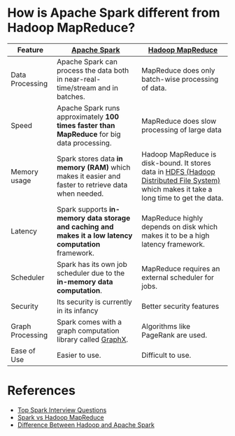 
# How is Apache Spark different from Hadoop MapReduce?

| Feature          | [Apache Spark](ApacheSpark/Readme.md)                                                                          | [Hadoop MapReduce](../ApacheHadoop/Readme.md)                                                                                                                                              | 
|------------------|---------------------------------------------------------------------------------------------------------|--------------------------------------------------------------------------------------------------------------------------------------------------------------------------------------------|
| Data Processing  | Apache Spark can process the data both in near-real-time/stream and in batches.                         | MapReduce does only batch-wise processing of data.                                                                                                                                         | 
| Speed            | Apache Spark runs approximately **100 times faster than MapReduce** for big data processing.            | MapReduce does slow processing of large data                                                                                                                                               | 
| Memory usage     | Spark stores data **in memory (RAM)** which makes it easier and faster to retrieve data when needed.    | Hadoop MapReduce is disk-bound. It stores data in [HDFS (Hadoop Distributed File System)](../../11_FileStorageServicesHDFS/ApacheHDFS.md) which makes it take a long time to get the data. | 
| Latency          | Spark supports **in-memory data storage and caching and makes it a low latency computation** framework. | MapReduce highly depends on disk which makes it to be a high latency framework.                                                                                                            | 
| Scheduler        | Spark has its own job scheduler due to the **in-memory data computation**.                              | MapReduce requires an external scheduler for jobs.                                                                                                                                         | 
| Security         | Its security is currently in its infancy                                                                | Better security features                                                                                                                                                                   |
| Graph Processing | Spark comes with a graph computation library called [GraphX](https://spark.apache.org/graphx/).         | Algorithms like PageRank are used.                                                                                                                                                         |
| Ease of Use      | Easier to use.                                                                                          | Difficult to use.                                                                                                                                                                          |

# References
- [Top Spark Interview Questions](https://www.interviewbit.com/spark-interview-questions/)
- [Spark vs Hadoop MapReduce](https://www.integrate.io/blog/apache-spark-vs-hadoop-mapreduce/)
- [Difference Between Hadoop and Apache Spark](https://www.geeksforgeeks.org/difference-between-hadoop-and-apache-spark/?ref=lbp)